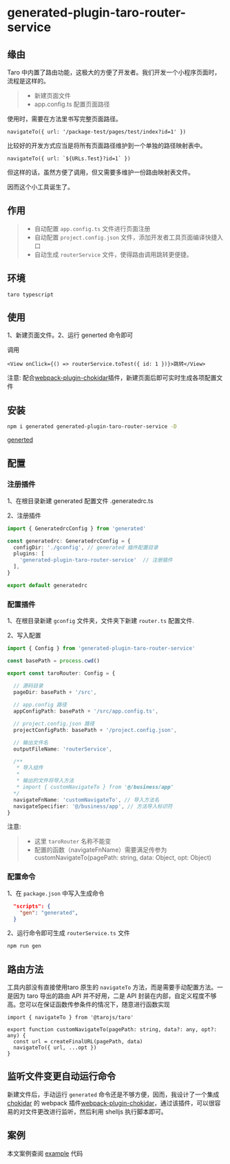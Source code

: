 # generated-plugin-taro-router-service

## 缘由

Taro 中内置了路由功能，这极大的方便了开发者。我们开发一个小程序页面时，流程是这样的。

>* 新建页面文件
>* app.config.ts 配置页面路径

使用时，需要在方法里书写完整页面路径。

```tsx
navigateTo({ url: '/package-test/pages/test/index?id=1' })
```

比较好的开发方式应当是将所有页面路径维护到一个单独的路径映射表中。

```tsx
navigateTo({ url: `${URLs.Test}?id=1` })
```

但这样的话，虽然方便了调用，但又需要多维护一份路由映射表文件。

因而这个小工具诞生了。

## 作用

>* 自动配置 `app.config.ts` 文件进行页面注册
>* 自动配置 `project.config.json` 文件，添加开发者工具页面编译快捷入口
>* 自动生成 `routerService` 文件，使得路由调用跳转更便捷。

## 环境

`taro typescript`

## 使用

1、新建页面文件。2、运行 generted 命令即可

调用

```tsx
<View onClick={() => routerService.toTest({ id: 1 })}>跳转</View>
```

注意: 配合[webpack-plugin-chokidar](https://github.com/LuckyHH/webpack-plugin-chokidar)插件，新建页面后即可实时生成各项配置文件

## 安装

```bash
npm i generated generated-plugin-taro-router-service -D
```

[generted](https://github.com/forsigner/generated)

## 配置

### 注册插件

1、在根目录新建 generated 配置文件 .generatedrc.ts

2、注册插件

```ts
import { GeneratedrcConfig } from 'generated'

const generatedrc: GeneratedrcConfig = {
  configDir: './gconfig', // generated 插件配置目录
  plugins: [
    'generated-plugin-taro-router-service'  // 注册插件
  ],
}

export default generatedrc
```

### 配置插件

1、在根目录新建 `gconfig` 文件夹，文件夹下新建 `router.ts` 配置文件.

2、写入配置

```ts
import { Config } from 'generated-plugin-taro-router-service'

const basePath = process.cwd()

export const taroRouter: Config = {

  // 源码目录
  pageDir: basePath + '/src',
  
  // app.config 路径
  appConfigPath: basePath + '/src/app.config.ts',

  // project.config.json 路径
  projectConfigPath: basePath + '/project.config.json',

  // 输出文件名
  outputFileName: 'routerService',

  /**
   * 导入组件
   * 
   * 输出的文件将导入方法
   * import { customNavigateTo } from '@/business/app'
  */
  navigateFnName: 'customNavigateTo', // 导入方法名
  navigateSpecifier: '@/business/app', // 方法导入标识符
}
```

注意:

>* 这里 `taroRouter` 名称不能变
>* 配置的函数（navigateFnName）需要满足传参为 customNavigateTo(pagePath: string, data: Object, opt: Object)

### 配置命令

1、在 `package.json` 中写入生成命令

```json
  "scripts": {
    "gen": "generated",
  }
```

2、运行命令即可生成 `routerService.ts` 文件

```bash
npm run gen
```

## 路由方法

工具内部没有直接使用taro 原生的 `navigateTo` 方法，而是需要手动配置方法。一是因为 taro 导出的路由 API 并不好用，二是 API 封装在内部，自定义程度不够高。您可以在保证函数传参条件的情况下，随意进行函数实现

```tsx
import { navigateTo } from '@tarojs/taro'

export function customNavigateTo(pagePath: string, data?: any, opt?: any) {
  const url = createFinalURL(pagePath, data)
  navigateTo({ url, ...opt })
}
```

## 监听文件变更自动运行命令

新建文件后，手动运行 `generated` 命令还是不够方便，因而，我设计了一个集成 [chokidar](https://github.com/paulmillr/chokidar) 的 webpack 插件[webpack-plugin-chokidar](https://github.com/LuckyHH/webpack-plugin-chokidar)，通过该插件，可以很容易的对文件更改进行监听，然后利用 shelljs 执行脚本即可。

## 案例

本文案例查阅 [example](/example) 代码
